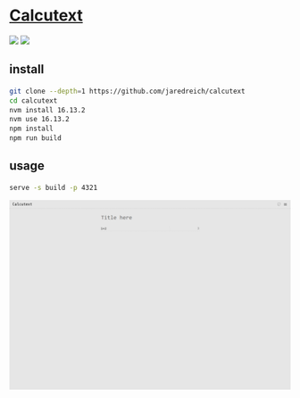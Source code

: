 # [Calcutext](https://github.com/jaredreich/calcutext)

![](https://img.shields.io/github/license/jaredreich/calcutext) ![](https://img.shields.io/github/last-commit/scillidan/calcutext/master?label=last%20commit%20(fork))

## install

```sh
git clone --depth=1 https://github.com/jaredreich/calcutext
cd calcutext
nvm install 16.13.2
nvm use 16.13.2
npm install
npm run build
```

## usage

```sh
serve -s build -p 4321
```

![calcutext](/_image/optWeb/calcutext.png)
